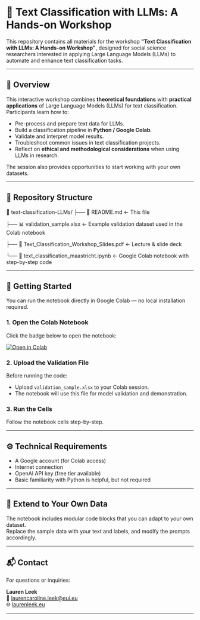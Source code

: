 # 🧠 Text Classification with LLMs: A Hands-on Workshop

This repository contains all materials for the workshop **"Text Classification with LLMs: A Hands-on Workshop"**, designed for social science researchers interested in applying Large Language Models (LLMs) to automate and enhance text classification tasks.

---

## 📘 Overview

This interactive workshop combines **theoretical foundations** with **practical applications** of Large Language Models (LLMs) for text classification.  
Participants learn how to:
- Pre-process and prepare text data for LLMs.
- Build a classification pipeline in **Python / Google Colab**.
- Validate and interpret model results.
- Troubleshoot common issues in text classification projects.
- Reflect on **ethical and methodological considerations** when using LLMs in research.

The session also provides opportunities to start working with your own datasets.

---

## 🧩 Repository Structure

📂 text-classification-LLMs/
├── 📄 README.md <- This file

├── 📊 validation_sample.xlsx <- Example validation dataset used in the Colab notebook

├── 📘 Text_Classification_Workshop_Slides.pdf <- Lecture & slide deck

└── 📓 text_classification_maastricht.ipynb <- Google Colab notebook with step-by-step code

---

## 🚀 Getting Started

You can run the notebook directly in Google Colab — no local installation required.

### 1. Open the Colab Notebook
Click the badge below to open the notebook:

[![Open in Colab](https://colab.research.google.com/assets/colab-badge.svg)](https://colab.research.google.com/drive/1gCfLsu-yDzAfhaxaC7qhxb7BHox-LP6K?usp=sharing)

### 2. Upload the Validation File
Before running the code:
- Upload `validation_sample.xlsx` to your Colab session.
- The notebook will use this file for model validation and demonstration.

### 3. Run the Cells
Follow the notebook cells step-by-step.  

---


## ⚙️ Technical Requirements

- A Google account (for Colab access)
- Internet connection
- OpenAI API key (free tier available)
- Basic familiarity with Python is helpful, but not required

---

## 🧩 Extend to Your Own Data

The notebook includes modular code blocks that you can adapt to your own dataset.  
Replace the sample data with your text and labels, and modify the prompts accordingly.


---

## 📬 Contact

For questions or inquiries:

**Lauren Leek**  
📧 [laurencaroline.leek@eui.eu](mailto:laurencaroline.leek@eui.eu)  
🌐 [laurenleek.eu](https://laurenleek.eu)

---

